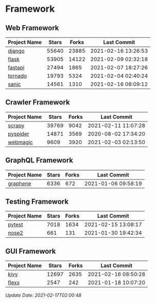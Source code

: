 # Framework

## Web Framework
| Project Name | Stars | Forks | Last Commit |
| ------------ | ----- | ----- | ----------- |
| [django](https://github.com/django/django) | 55640 | 23885 | 2021-02-16 13:26:53 |
| [flask](https://github.com/pallets/flask) | 53905 | 14122 | 2021-02-09 02:32:18 |
| [fastapi](https://github.com/tiangolo/fastapi) | 27494 | 1865 | 2021-02-07 18:27:26 |
| [tornado](https://github.com/tornadoweb/tornado) | 19793 | 5324 | 2021-02-04 02:40:24 |
| [sanic](https://github.com/sanic-org/sanic) | 14561 | 1310 | 2021-02-16 08:09:12 |

## Crawler Framework
| Project Name | Stars | Forks | Last Commit |
| ------------ | ----- | ----- | ----------- |
| [scrapy](https://github.com/scrapy/scrapy) | 39769 | 9042 | 2021-02-11 11:07:28 |
| [pyspider](https://github.com/binux/pyspider) | 14871 | 3569 | 2020-08-02 17:34:20 |
| [webmagic](https://github.com/code4craft/webmagic) | 9609 | 3920 | 2021-02-03 02:13:50 |

## GraphQL Framework
| Project Name | Stars | Forks | Last Commit |
| ------------ | ----- | ----- | ----------- |
| [graphene](https://github.com/graphql-python/graphene) | 6336 | 672 | 2021-01-06 09:58:19 |

## Testing Framework
| Project Name | Stars | Forks | Last Commit |
| ------------ | ----- | ----- | ----------- |
| [pytest](https://github.com/pytest-dev/pytest) | 7018 | 1634 | 2021-02-15 13:08:17 |
| [nose2](https://github.com/nose-devs/nose2) | 661 | 131 | 2021-01-30 19:42:34 |

## GUI Framework
| Project Name | Stars | Forks | Last Commit |
| ------------ | ----- | ----- | ----------- |
| [kivy](https://github.com/kivy/kivy) | 12697 | 2635 | 2021-02-16 08:50:28 |
| [flexx](https://github.com/flexxui/flexx) | 2547 | 242 | 2021-01-18 10:07:20 |

*Update Date: 2021-02-17T02:00:48*